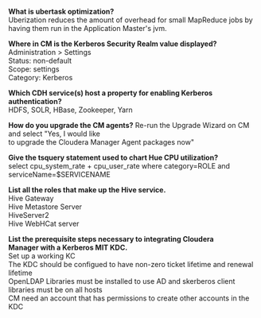 
<strong>What is ubertask optimization?</strong>  
Uberization reduces the amount of overhead for small MapReduce jobs by  
having them run in the Application Master's jvm.  
  
<strong>Where in CM is the Kerberos Security Realm value displayed?</strong>  
Administration > Settings  
Status: non-default  
Scope: settings  
Category: Kerberos  
  
<strong>Which CDH service(s) host a property for enabling Kerberos authentication?</strong>  
HDFS, SOLR, HBase, Zookeeper, Yarn  
  
<strong>How do you upgrade the CM agents?</strong> 
Re-run the Upgrade Wizard on CM and select "Yes, I would like  
to upgrade the Cloudera Manager Agent packages now"  

<strong>Give the tsquery statement used to chart Hue CPU utilization?</strong>  
select cpu_system_rate + cpu_user_rate where category=ROLE and serviceName=$SERVICENAME  

<strong>List all the roles that make up the Hive service.</strong>  
Hive Gateway  
Hive Metastore Server  
HiveServer2  
Hive WebHCat server

<strong>List the prerequisite steps necessary to integrating Cloudera   
Manager with a Kerberos MIT KDC.</strong>   
Set up a working KC  
The KDC should be configued to have non-zero ticket lifetime and renewal lifetime   
OpenLDAP Libraries must be installed to use AD and skerberos client libraries must be on all hosts  
CM need an account that has permissions to create other accounts in the KDC  
